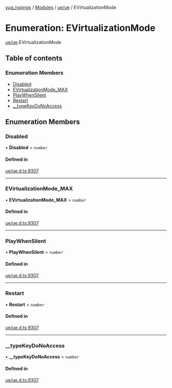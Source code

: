 [yug_typings](../README.md) / [Modules](../modules.md) / [ue/ue](../modules/ue_ue.md) / EVirtualizationMode

# Enumeration: EVirtualizationMode

[ue/ue](../modules/ue_ue.md).EVirtualizationMode

## Table of contents

### Enumeration Members

- [Disabled](ue_ue.EVirtualizationMode.md#disabled)
- [EVirtualizationMode\_MAX](ue_ue.EVirtualizationMode.md#evirtualizationmode_max)
- [PlayWhenSilent](ue_ue.EVirtualizationMode.md#playwhensilent)
- [Restart](ue_ue.EVirtualizationMode.md#restart)
- [\_\_typeKeyDoNoAccess](ue_ue.EVirtualizationMode.md#__typekeydonoaccess)

## Enumeration Members

### Disabled

• **Disabled** = `number`

#### Defined in

[ue/ue.d.ts:9307](https://github.com/YugMetaverse/yug_typings/blob/25cad34/ue/ue.d.ts#L9307)

___

### EVirtualizationMode\_MAX

• **EVirtualizationMode\_MAX** = `number`

#### Defined in

[ue/ue.d.ts:9307](https://github.com/YugMetaverse/yug_typings/blob/25cad34/ue/ue.d.ts#L9307)

___

### PlayWhenSilent

• **PlayWhenSilent** = `number`

#### Defined in

[ue/ue.d.ts:9307](https://github.com/YugMetaverse/yug_typings/blob/25cad34/ue/ue.d.ts#L9307)

___

### Restart

• **Restart** = `number`

#### Defined in

[ue/ue.d.ts:9307](https://github.com/YugMetaverse/yug_typings/blob/25cad34/ue/ue.d.ts#L9307)

___

### \_\_typeKeyDoNoAccess

• **\_\_typeKeyDoNoAccess** = `number`

#### Defined in

[ue/ue.d.ts:9307](https://github.com/YugMetaverse/yug_typings/blob/25cad34/ue/ue.d.ts#L9307)

